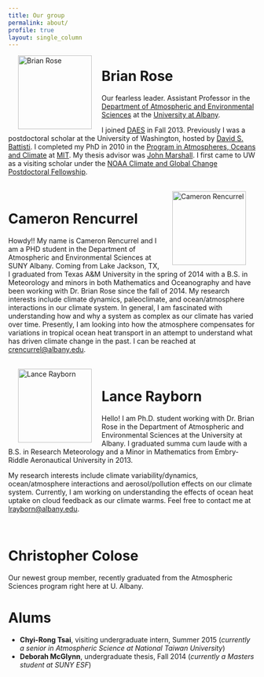 ```yaml
---
title: Our group
permalink: about/
profile: true
layout: single_column
---
```




<img src="{{ site.baseurl }}/images/Brian-Rose.png" alt="Brian Rose" style="width: 150px;" align="left" hspace="20"/>

# Brian Rose
Our fearless leader. Assistant Professor in the [Department of Atmospheric and Environmental Sciences](http://www.albany.edu/atmos/index.php) at the [University at Albany](http://www.albany.edu).

I joined [DAES](http://www.albany.edu/atmos/index.php) in Fall 2013. Previously I was a postdoctoral scholar at the University of Washington, hosted by [David S. Battisti](http://www.atmos.washington.edu/~david/). I completed my PhD in 2010 in the [Program in Atmospheres, Oceans and Climate](http://eaps-www.mit.edu/paoc/) at [MIT](http://www.mit.edu/).  My thesis advisor was [John Marshall](http://eaps-www.mit.edu/paoc/people/john-marshall). I first came to UW as a visiting scholar under the [NOAA Climate and Global Change Postdoctoral Fellowship](http://www.vsp.ucar.edu/cgc/index.html).

<br>

<img src="{{ site.baseurl }}/images/CameronRencurrel.jpg" alt="Cameron Rencurrel" style="width: 150px;" align="right" hspace="20"/>

# Cameron Rencurrel
Howdy!! My name is Cameron Rencurrel and I am a PHD student in the Department of Atmospheric and Environmental Sciences at SUNY Albany. Coming from Lake Jackson, TX, I graduated from Texas A&M University in the spring of 2014 with a B.S. in Meteorology and minors in both Mathematics and Oceanography and have been working with Dr. Brian Rose since the fall of 2014. My research interests include climate dynamics, paleoclimate, and ocean/atmosphere interactions in our climate system. In general, I am fascinated with understanding how and why a system as complex as our climate has varied over time. Presently, I am looking into how the atmosphere compensates for variations in tropical ocean heat transport in an attempt to understand what has driven climate change in the past. I can be reached at <crencurrel@albany.edu>.

<br>

<img src="{{ site.baseurl }}/images/LanceRayborn.jpg" alt="Lance Rayborn" style="width: 150px;" align="left" hspace="20"/>

# Lance Rayborn
Hello! I am Ph.D. student working with Dr. Brian Rose in the Department of Atmospheric and Environmental Sciences at the University at Albany. I graduated summa cum laude with a B.S. in Research Meteorology and a Minor in Mathematics from Embry-Riddle Aeronautical University in 2013.

My research interests include climate variability/dynamics, ocean/atmosphere interactions and aerosol/pollution effects on our climate system. Currently, I am working on understanding the effects of ocean heat uptake on cloud feedback as our climate warms.
Feel free to contact me at <lrayborn@albany.edu>.

<br>

# Christopher Colose
Our newest group member, recently graduated from the Atmospheric Sciences program right here at U. Albany.


# Alums

- **Chyi-Rong Tsai**, visiting undergraduate intern, Summer 2015 (*currently a senior in Atmospheric Science at National Taiwan University*)
- **Deborah McGlynn**, undergraduate thesis, Fall 2014 (*currently a Masters student at SUNY ESF*)
